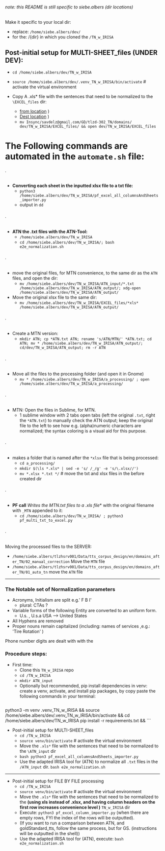 ###### note: this README is still specific to siebe.albers (dir locations)

Make it specific to your local dir:
- replace: `/home/siebe.albers/dev/`
- for the: /{dir} in which you cloned the `/TN_w_IRISA`

## Post-initial setup for MULTI-SHEET_files (UNDER DEV):
  - `cd /home/siebe.albers/dev/TN_w_IRISA`
  - `source /home/siebe.albers/dev/.venv_TN_w_IRISA/bin/activate` # activate the virtual environment


  - Copy A .xls* file with the sentences that need to be normalized to the `\EXCEL_files` dir:
      - [from location](file:///home/siebe.albers/Insync/savdelz@gmail.com/GD/tlzd-302_TN/domains)
)
      - [Dest location](file:///home/siebe.albers/dev/TN_w_IRISA/EXCEl_files)
)
    - `mv Insync/savdelz@gmail.com/GD/tlzd-302_TN/domains/ dev/TN_w_IRISA/EXCEL_files/ && open dev/TN_w_IRISA/EXCEL_files`


# The Following commands are automated in the `automate.sh` file:

###### .  
- **Converting each sheet in the inputted xlsx file to a txt file:**
  - `python3 /home/siebe.albers/dev/TN_w_IRISA/pf_excel_all_columnsAndSheets_importer.py`
  - output in `dd`

###### .
  - **ATN the .txt files with the ATN-Tool:**
    - `/home/siebe.albers/dev/TN_w_IRISA`  
    - `cd /home/siebe.albers/dev/TN_w_IRISA/; bash e2e_normalization.sh`
###### .
  - move the original files, for MTN convenience, to the same dir as the `ATN` files, and open the dir:
    - `mv /home/siebe.albers/dev/TN_w_IRISA/ATN_input/*.txt /home/siebe.albers/dev/TN_w_IRISA/ATN_output/; xdg-open /home/siebe.albers/dev/TN_w_IRISA/ATN_output/`
  - Move the original xlsx file to the same dir:
    - `mv /home/siebe.albers/dev/TN_w_IRISA/EXCEL_files/*xls* /home/siebe.albers/dev/TN_w_IRISA/ATN_output/`

###### .
  - Create a MTN version:
    - `mkdir ATN; cp *ATN.txt ATN; rename 's/ATN/MTN/' *ATN.txt; cd ATN; mv * /home/siebe.albers/dev/TN_w_IRISA/ATN_output/; cd/dev/TN_w_IRISA/ATN_output; rm -r ATN`
###### .
  - Move all the files to the processing folder (and open it in Gnome)
    - `mv * /home/siebe.albers/dev/TN_w_IRISA/a_processing/ ; open /home/siebe.albers/dev/TN_w_IRISA/a_processing/`
###### .
  - MTN: Open the files in Sublime, for MTN.
    - 1 sublime window with 2 tabs open tabs (left the original `.txt`, right the `*ATN.txt`) to manually check the ATN output; keep the original file to the left to see how e.g. (alpha)numeric characters are normalized; the syntax coloring is a visual aid for this purpose.
###### .
  - makes a folder that is named after the `*xlsx` file that is being processed:
    - `cd a_processing/`
    - `mkdir $(\ls *.xls* | sed -e 's/ /_/g' -e 's/\.xlsx//')`
    - `mv *.xlsx *.txt */` # move the txt and xlsx files in the before created dir
###### .
  - **PF call** **Writes the MTN.txt files to a .xls* file** with the original filename with `_MTN` appended to it:
    - `cd /home/siebe.albers/dev/TN_w_IRISA/ ; python3 pf_multi_txt_to_excel.py`

###### .

Moving the processed files to the SERVER:
  - `/home/siebe.albers/tlzhsrv001/Data/tts_corpus_design/en/domains_after_TN/02_manual_correction` Move the `MTN` file
  - `/home/siebe.albers/tlzhsrv001/Data/tts_corpus_design/en/domains_after_TN/01_auto_tn` move the `ATN` file

___
### The Notable set of Normalization parameters
- Acronyms, Initialism are split e.g.' F B I'
  - plural: CTAs ?
- Variable forms of the following Entity are converted to an uniform form.
  - U.s. , U.s.a USA --> United States
- All Hyphens are removed
- Proper nouns remain capitalized (including: names of services ,e.g.: 'Tire Rotation' )

Phone number digits are dealt with with the



### Procedure steps:
- First time:
  - Clone this `TN_w_IRISA` repo
  - `cd /TN_w_IRISA`
  - `mkdir ATN_input`
  - Optionally but recommended, pip install dependencies in venv: create a venv, activate, and install pip packages, by copy paste the following commands in your terminal:
      ```
python3 -m venv .venv_TN_w_IRISA &&
source /home/siebe.albers/dev/.venv_TN_w_IRISA/bin/activate &&
cd /home/siebe.albers/dev/TN_w_IRISA
pip install -r requirements.txt &&
      ```

- Post-initial setup for MULTI-SHEET_files
  - `cd /TN_w_IRISA`
  - `source venv/bin/activate` # activate the virtual environment
  - Move the `.xls*` file with the sentences that need to be normalized to the `\ATN_input` dir
  - `bash python3 pf_excel_all_columnsAndSheets_importer.py`
  - Use the adapted IRISA tool for (ATN) to normalize all `.txt` files in the `/ATN_input` dir.
  `bash e2e_normalization.sh`

___________________

- Post-initial setup for FILE BY FILE processing
  - `cd /TN_w_IRISA`
  - `source venv/bin/activate` # activate the virtual environment
  - Move the `.xls*` file with the sentences that need to be normalized to the **(using xls instead of .xlsx, and having column headers on the first row increases convenience level )** `TN_w_IRISA` dir
  - Execute:
  `python3 pf_excel_column_importer.py` (when there are empty rows, FYI the index of the rows will be outputted).
    <!-- (text preprocessing takes places here) -->
   <!-- e.g. stripping line breaks -->
    - (If you want to run a comparison between ATN, and goldStandard_tts, follow the same process, but for GS. (instructions will be outputted in the shell))
  - Use the adapted IRISA tool for (ATN), execute:
  `bash e2e_normalization.sh`
  <!-- TODO echo in the /e2e* that this might take a while, and the error messgaes that can be observed -->
    <!-- - The normalized sentences are in `output.5tts.txt` # outputted in shell -->
